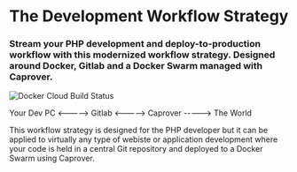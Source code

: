 # The Development Workflow Strategy
### Stream your PHP development and deploy-to-production workflow with this modernized workflow strategy. Designed around Docker, Gitlab and a Docker Swarm managed with Caprover.

![Docker Cloud Build Status](https://img.shields.io/docker/cloud/build/nickmaietta/alpine-nginx-php73)

Your Dev PC <-----> Gitlab <-----> Caprover -----> The World

This workflow strategy is designed for the PHP developer but it can be applied to virtually any type of webiste or application development where your code is held in a central Git repository and deployed to a Docker Swarm using Caprover.